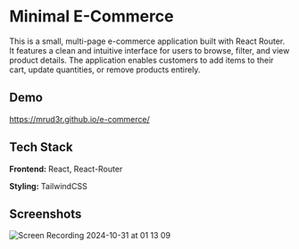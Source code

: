# Minimal E-Commerce

This is a small, multi-page e-commerce application built with React Router. It features a clean and intuitive interface for users to browse, filter, and view product details. The application enables customers to add items to their cart, update quantities, or remove products entirely.

## Demo

https://mrud3r.github.io/e-commerce/


## Tech Stack

**Frontend:** React, React-Router

**Styling:** TailwindCSS


## Screenshots

![Screen Recording 2024-10-31 at 01 13 09](https://github.com/user-attachments/assets/2e8c88f6-9aab-46db-9515-05e7609992b8)
